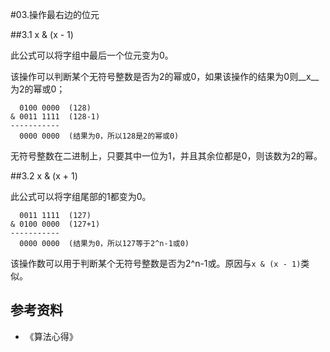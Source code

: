 #03.操作最右边的位元

##3.1 x & (x - 1)

此公式可以将字组中最后一个位元变为0。

该操作可以判断某个无符号整数是否为2的幂或0，如果该操作的结果为0则__x__为2的幂或0；

```
  0100 0000  (128)
& 0011 1111  (128-1)
-----------
  0000 0000  (结果为0，所以128是2的幂或0)
```

无符号整数在二进制上，只要其中一位为1，并且其余位都是0，则该数为2的幂。

##3.2 x & (x + 1)

此公式可以将字组尾部的1都变为0。

```
  0011 1111  (127)
& 0100 0000  (127+1)
-----------
  0000 0000  (结果为0，所以127等于2^n-1或0)
```

该操作数可以用于判断某个无符号整数是否为2^n-1或。原因与`x & (x - 1)`类似。

## 参考资料
* 《算法心得》
